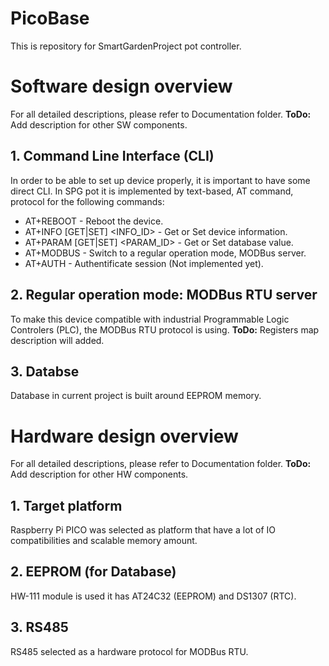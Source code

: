 # PicoBase
This is repository for SmartGardenProject pot controller.

# Software design overview
For all detailed descriptions, please refer to Documentation folder.
**ToDo:** Add description for other SW components.

## 1. Command Line Interface (CLI)
In order to be able to set up device properly, it is important to have some direct CLI. In SPG pot it is implemented by text-based, AT command, protocol for the following commands:
 - AT+REBOOT - Reboot the device.
 - AT+INFO [GET|SET] <INFO_ID> <VALUE> - Get or Set device information.
 - AT+PARAM [GET|SET] <PARAM_ID> <VALUE> - Get or Set database value.
 - AT+MODBUS - Switch to a regular operation mode, MODBus server.
 - AT+AUTH - Authentificate session (Not implemented yet).

## 2. Regular operation mode: MODBus RTU server
To make this device compatible with industrial Programmable Logic Controlers (PLC), the MODBus RTU protocol is using.
**ToDo:** Registers map description will added.

## 3. Databse
Database in current project is built around EEPROM memory.

# Hardware design overview
For all detailed descriptions, please refer to Documentation folder.
**ToDo:** Add description for other HW components.

## 1. Target platform
Raspberry Pi PICO was selected as platform that have a lot of IO compatibilities and scalable memory amount.

## 2. EEPROM (for Database)
HW-111 module is used it has AT24C32 (EEPROM) and DS1307 (RTC).

## 3. RS485
RS485 selected as a hardware protocol for MODBus RTU.
